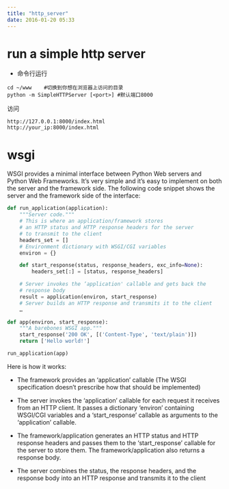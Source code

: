 ```yaml
---
title: "http_server"
date: 2016-01-20 05:33
---
```


# run a simple http server

* 命令行运行

```
cd ~/www    #切换到你想在浏览器上访问的目录
python -m SimpleHTTPServer [<port>] #默认端口8000
```

访问

```
http://127.0.0.1:8000/index.html
http://your_ip:8000/index.html
```

# wsgi

WSGI provides a minimal interface between Python Web servers and Python Web Frameworks. It’s very simple and it’s easy to implement on both the server and the framework side. The following code snippet shows the server and the framework side of the interface:

```python
def run_application(application):
    """Server code."""
    # This is where an application/framework stores
    # an HTTP status and HTTP response headers for the server
    # to transmit to the client
    headers_set = []
    # Environment dictionary with WSGI/CGI variables
    environ = {}

    def start_response(status, response_headers, exc_info=None):
        headers_set[:] = [status, response_headers]

    # Server invokes the ‘application' callable and gets back the
    # response body
    result = application(environ, start_response)
    # Server builds an HTTP response and transmits it to the client
    …

def app(environ, start_response):
    """A barebones WSGI app."""
    start_response('200 OK', [('Content-Type', 'text/plain')])
    return ['Hello world!']

run_application(app)
```

Here is how it works:

* The framework provides an ‘application’ callable (The WSGI specification doesn’t prescribe how that should be implemented)

* The server invokes the ‘application’ callable for each request it receives from an HTTP client. It passes a dictionary ‘environ’ containing WSGI/CGI variables and a ‘start_response’ callable as arguments to the ‘application’ callable.

* The framework/application generates an HTTP status and HTTP response headers and passes them to the ‘start_response’ callable for the server to store them. The framework/application also returns a response body.

* The server combines the status, the response headers, and the response body into an HTTP response and transmits it to the client

